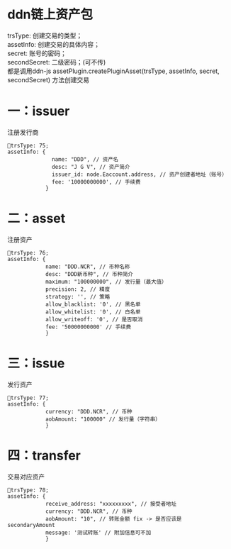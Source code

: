 ddn链上资产包
===
trsType: 创建交易的类型；  
assetInfo: 创建交易的具体内容；  
secret: 账号的密码；  
secondSecret: 二级密码；(可不传)  
都是调用ddn-js  assetPlugin.createPluginAsset(trsType, assetInfo, secret, secondSecret) 方法创建交易  

一：issuer
====  
注册发行商
```
trsType: 75;  
assetInfo: {  
              name: "DDD", // 资产名
              desc: "J G V", // 资产简介
              issuer_id: node.Eaccount.address, // 资产创建者地址（账号）
              fee: '10000000000', // 手续费
            }  
```

二：asset
====  
注册资产
```
trsType: 76;  
assetInfo: {  
            name: "DDD.NCR", // 币种名称
            desc: "DDD新币种", // 币种简介
            maximum: "100000000", // 发行量（最大值）
            precision: 2, // 精度
            strategy: '', // 策略
            allow_blacklist: '0', // 黑名单
            allow_whitelist: '0', // 白名单
            allow_writeoff: '0', // 是否取消
            fee: '50000000000' // 手续费
            }  
```

三：issue
====  
发行资产
```
trsType: 77;  
assetInfo: {  
            currency: "DDD.NCR", // 币种
            aobAmount: "100000" // 发行量（字符串）
            }  
```

四：transfer
====  
交易对应资产
```
trsType: 78;  
assetInfo: {  
            receive_address: "xxxxxxxxx", // 接受者地址
            currency: "DDD.NCR", // 币种
            aobAmount: "10", // 转账金额 fix -> 是否应该是 secondaryAmount 
            message: '测试转账' // 附加信息可不加
            }  
```